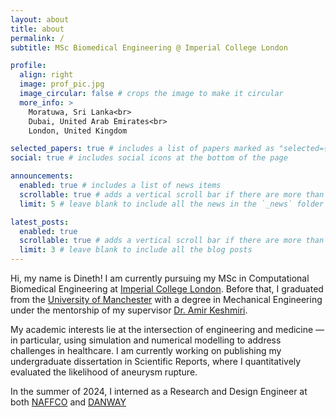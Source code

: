 ```yaml
---
layout: about
title: about
permalink: /
subtitle: MSc Biomedical Engineering @ Imperial College London

profile:
  align: right
  image: prof_pic.jpg
  image_circular: false # crops the image to make it circular
  more_info: >
    Moratuwa, Sri Lanka<br>
    Dubai, United Arab Emirates<br>
    London, United Kingdom

selected_papers: true # includes a list of papers marked as "selected={true}"
social: true # includes social icons at the bottom of the page

announcements:
  enabled: true # includes a list of news items
  scrollable: true # adds a vertical scroll bar if there are more than 3 news items
  limit: 5 # leave blank to include all the news in the `_news` folder

latest_posts:
  enabled: true
  scrollable: true # adds a vertical scroll bar if there are more than 3 new posts items
  limit: 3 # leave blank to include all the blog posts
---
```


Hi, my name is Dineth! I am currently pursuing my MSc in Computational Biomedical Engineering at [Imperial College London](https://www.imperial.ac.uk). Before that, I graduated from the [University of Manchester](https://www.manchester.ac.uk) with a degree in Mechanical Engineering under the mentorship of my supervisor [Dr. Amir Keshmiri](https://research.manchester.ac.uk/en/persons/a.keshmiri).

My academic interests lie at the intersection of engineering and medicine — in particular, using simulation and numerical modelling to address challenges in healthcare. I am currently working on publishing my undergraduate dissertation in Scientific Reports, where I quantitatively evaluated the likelihood of aneurysm rupture.

In the summer of 2024, I interned as a Research and Design Engineer at both [NAFFCO](https://www.naffco.com) and [DANWAY](https://danwaygroup.com)
